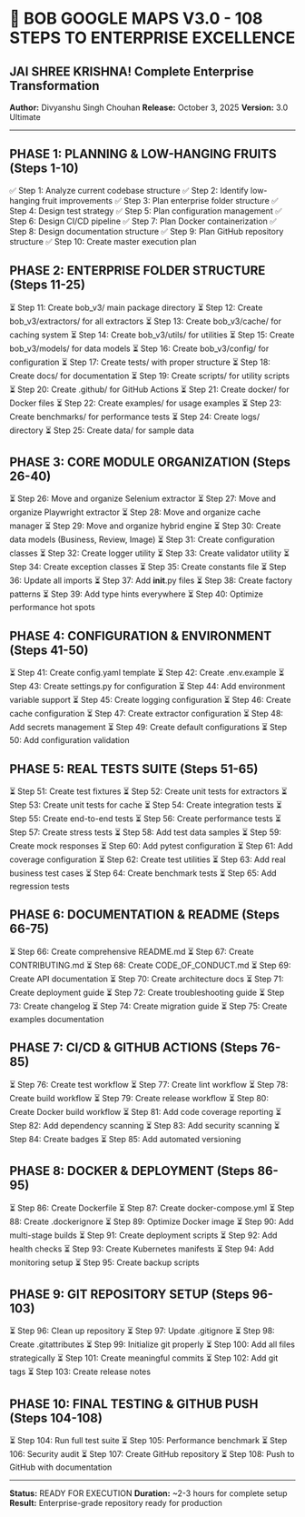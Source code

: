 # 🔱 BOB GOOGLE MAPS V3.0 - 108 STEPS TO ENTERPRISE EXCELLENCE
## JAI SHREE KRISHNA! Complete Enterprise Transformation

**Author:** Divyanshu Singh Chouhan
**Release:** October 3, 2025
**Version:** 3.0 Ultimate

---

## PHASE 1: PLANNING & LOW-HANGING FRUITS (Steps 1-10)

✅ Step 1: Analyze current codebase structure
✅ Step 2: Identify low-hanging fruit improvements
✅ Step 3: Plan enterprise folder structure
✅ Step 4: Design test strategy
✅ Step 5: Plan configuration management
✅ Step 6: Design CI/CD pipeline
✅ Step 7: Plan Docker containerization
✅ Step 8: Design documentation structure
✅ Step 9: Plan GitHub repository structure
✅ Step 10: Create master execution plan

## PHASE 2: ENTERPRISE FOLDER STRUCTURE (Steps 11-25)

⏳ Step 11: Create bob_v3/ main package directory
⏳ Step 12: Create bob_v3/extractors/ for all extractors
⏳ Step 13: Create bob_v3/cache/ for caching system
⏳ Step 14: Create bob_v3/utils/ for utilities
⏳ Step 15: Create bob_v3/models/ for data models
⏳ Step 16: Create bob_v3/config/ for configuration
⏳ Step 17: Create tests/ with proper structure
⏳ Step 18: Create docs/ for documentation
⏳ Step 19: Create scripts/ for utility scripts
⏳ Step 20: Create .github/ for GitHub Actions
⏳ Step 21: Create docker/ for Docker files
⏳ Step 22: Create examples/ for usage examples
⏳ Step 23: Create benchmarks/ for performance tests
⏳ Step 24: Create logs/ directory
⏳ Step 25: Create data/ for sample data

## PHASE 3: CORE MODULE ORGANIZATION (Steps 26-40)

⏳ Step 26: Move and organize Selenium extractor
⏳ Step 27: Move and organize Playwright extractor
⏳ Step 28: Move and organize cache manager
⏳ Step 29: Move and organize hybrid engine
⏳ Step 30: Create data models (Business, Review, Image)
⏳ Step 31: Create configuration classes
⏳ Step 32: Create logger utility
⏳ Step 33: Create validator utility
⏳ Step 34: Create exception classes
⏳ Step 35: Create constants file
⏳ Step 36: Update all imports
⏳ Step 37: Add __init__.py files
⏳ Step 38: Create factory patterns
⏳ Step 39: Add type hints everywhere
⏳ Step 40: Optimize performance hot spots

## PHASE 4: CONFIGURATION & ENVIRONMENT (Steps 41-50)

⏳ Step 41: Create config.yaml template
⏳ Step 42: Create .env.example
⏳ Step 43: Create settings.py for configuration
⏳ Step 44: Add environment variable support
⏳ Step 45: Create logging configuration
⏳ Step 46: Create cache configuration
⏳ Step 47: Create extractor configuration
⏳ Step 48: Add secrets management
⏳ Step 49: Create default configurations
⏳ Step 50: Add configuration validation

## PHASE 5: REAL TESTS SUITE (Steps 51-65)

⏳ Step 51: Create test fixtures
⏳ Step 52: Create unit tests for extractors
⏳ Step 53: Create unit tests for cache
⏳ Step 54: Create integration tests
⏳ Step 55: Create end-to-end tests
⏳ Step 56: Create performance tests
⏳ Step 57: Create stress tests
⏳ Step 58: Add test data samples
⏳ Step 59: Create mock responses
⏳ Step 60: Add pytest configuration
⏳ Step 61: Add coverage configuration
⏳ Step 62: Create test utilities
⏳ Step 63: Add real business test cases
⏳ Step 64: Create benchmark tests
⏳ Step 65: Add regression tests

## PHASE 6: DOCUMENTATION & README (Steps 66-75)

⏳ Step 66: Create comprehensive README.md
⏳ Step 67: Create CONTRIBUTING.md
⏳ Step 68: Create CODE_OF_CONDUCT.md
⏳ Step 69: Create API documentation
⏳ Step 70: Create architecture docs
⏳ Step 71: Create deployment guide
⏳ Step 72: Create troubleshooting guide
⏳ Step 73: Create changelog
⏳ Step 74: Create migration guide
⏳ Step 75: Create examples documentation

## PHASE 7: CI/CD & GITHUB ACTIONS (Steps 76-85)

⏳ Step 76: Create test workflow
⏳ Step 77: Create lint workflow
⏳ Step 78: Create build workflow
⏳ Step 79: Create release workflow
⏳ Step 80: Create Docker build workflow
⏳ Step 81: Add code coverage reporting
⏳ Step 82: Add dependency scanning
⏳ Step 83: Add security scanning
⏳ Step 84: Create badges
⏳ Step 85: Add automated versioning

## PHASE 8: DOCKER & DEPLOYMENT (Steps 86-95)

⏳ Step 86: Create Dockerfile
⏳ Step 87: Create docker-compose.yml
⏳ Step 88: Create .dockerignore
⏳ Step 89: Optimize Docker image
⏳ Step 90: Add multi-stage builds
⏳ Step 91: Create deployment scripts
⏳ Step 92: Add health checks
⏳ Step 93: Create Kubernetes manifests
⏳ Step 94: Add monitoring setup
⏳ Step 95: Create backup scripts

## PHASE 9: GIT REPOSITORY SETUP (Steps 96-103)

⏳ Step 96: Clean up repository
⏳ Step 97: Update .gitignore
⏳ Step 98: Create .gitattributes
⏳ Step 99: Initialize git properly
⏳ Step 100: Add all files strategically
⏳ Step 101: Create meaningful commits
⏳ Step 102: Add git tags
⏳ Step 103: Create release notes

## PHASE 10: FINAL TESTING & GITHUB PUSH (Steps 104-108)

⏳ Step 104: Run full test suite
⏳ Step 105: Performance benchmark
⏳ Step 106: Security audit
⏳ Step 107: Create GitHub repository
⏳ Step 108: Push to GitHub with documentation

---

**Status:** READY FOR EXECUTION
**Duration:** ~2-3 hours for complete setup
**Result:** Enterprise-grade repository ready for production

